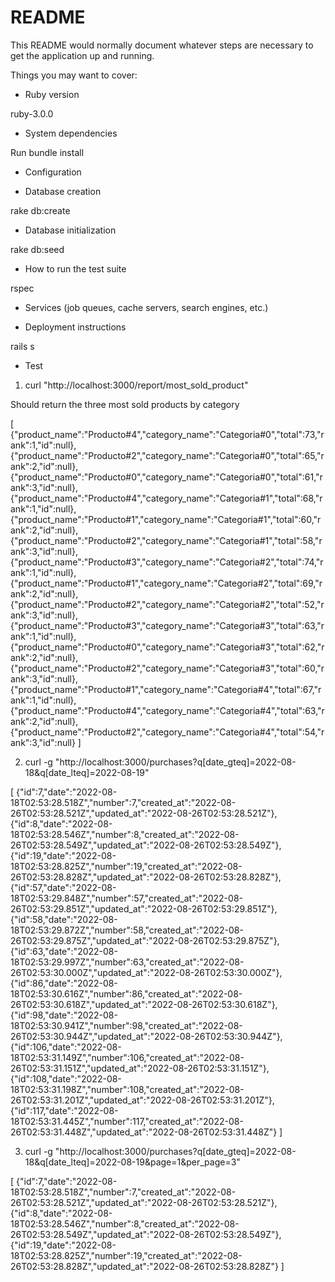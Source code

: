 # README

This README would normally document whatever steps are necessary to get the
application up and running.

Things you may want to cover:

* Ruby version

ruby-3.0.0

* System dependencies

Run bundle install

* Configuration

* Database creation

rake db:create

* Database initialization

rake db:seed

* How to run the test suite

rspec

* Services (job queues, cache servers, search engines, etc.)

* Deployment instructions

rails s

* Test

1) curl "http://localhost:3000/report/most_sold_product"

Should return the three most sold products by category

[
    {"product_name":"Producto#4","category_name":"Categoria#0","total":73,"rank":1,"id":null},
    {"product_name":"Producto#2","category_name":"Categoria#0","total":65,"rank":2,"id":null},
    {"product_name":"Producto#0","category_name":"Categoria#0","total":61,"rank":3,"id":null},
    {"product_name":"Producto#4","category_name":"Categoria#1","total":68,"rank":1,"id":null},
    {"product_name":"Producto#1","category_name":"Categoria#1","total":60,"rank":2,"id":null},
    {"product_name":"Producto#2","category_name":"Categoria#1","total":58,"rank":3,"id":null},
    {"product_name":"Producto#3","category_name":"Categoria#2","total":74,"rank":1,"id":null},
    {"product_name":"Producto#1","category_name":"Categoria#2","total":69,"rank":2,"id":null},
    {"product_name":"Producto#2","category_name":"Categoria#2","total":52,"rank":3,"id":null},
    {"product_name":"Producto#3","category_name":"Categoria#3","total":63,"rank":1,"id":null},
    {"product_name":"Producto#0","category_name":"Categoria#3","total":62,"rank":2,"id":null},
    {"product_name":"Producto#2","category_name":"Categoria#3","total":60,"rank":3,"id":null},
    {"product_name":"Producto#1","category_name":"Categoria#4","total":67,"rank":1,"id":null},
    {"product_name":"Producto#4","category_name":"Categoria#4","total":63,"rank":2,"id":null},
    {"product_name":"Producto#2","category_name":"Categoria#4","total":54,"rank":3,"id":null}
]

2) curl -g "http://localhost:3000/purchases?q[date_gteq]=2022-08-18&q[date_lteq]=2022-08-19"

[
    {"id":7,"date":"2022-08-18T02:53:28.518Z","number":7,"created_at":"2022-08-26T02:53:28.521Z","updated_at":"2022-08-26T02:53:28.521Z"},
    {"id":8,"date":"2022-08-18T02:53:28.546Z","number":8,"created_at":"2022-08-26T02:53:28.549Z","updated_at":"2022-08-26T02:53:28.549Z"},
    {"id":19,"date":"2022-08-18T02:53:28.825Z","number":19,"created_at":"2022-08-26T02:53:28.828Z","updated_at":"2022-08-26T02:53:28.828Z"},
    {"id":57,"date":"2022-08-18T02:53:29.848Z","number":57,"created_at":"2022-08-26T02:53:29.851Z","updated_at":"2022-08-26T02:53:29.851Z"},
    {"id":58,"date":"2022-08-18T02:53:29.872Z","number":58,"created_at":"2022-08-26T02:53:29.875Z","updated_at":"2022-08-26T02:53:29.875Z"},
    {"id":63,"date":"2022-08-18T02:53:29.997Z","number":63,"created_at":"2022-08-26T02:53:30.000Z","updated_at":"2022-08-26T02:53:30.000Z"},
    {"id":86,"date":"2022-08-18T02:53:30.616Z","number":86,"created_at":"2022-08-26T02:53:30.618Z","updated_at":"2022-08-26T02:53:30.618Z"},
    {"id":98,"date":"2022-08-18T02:53:30.941Z","number":98,"created_at":"2022-08-26T02:53:30.944Z","updated_at":"2022-08-26T02:53:30.944Z"},
    {"id":106,"date":"2022-08-18T02:53:31.149Z","number":106,"created_at":"2022-08-26T02:53:31.151Z","updated_at":"2022-08-26T02:53:31.151Z"},
    {"id":108,"date":"2022-08-18T02:53:31.198Z","number":108,"created_at":"2022-08-26T02:53:31.201Z","updated_at":"2022-08-26T02:53:31.201Z"},
    {"id":117,"date":"2022-08-18T02:53:31.445Z","number":117,"created_at":"2022-08-26T02:53:31.448Z","updated_at":"2022-08-26T02:53:31.448Z"}
    ]


3) curl -g "http://localhost:3000/purchases?q[date_gteq]=2022-08-18&q[date_lteq]=2022-08-19&page=1&per_page=3"

[
    {"id":7,"date":"2022-08-18T02:53:28.518Z","number":7,"created_at":"2022-08-26T02:53:28.521Z","updated_at":"2022-08-26T02:53:28.521Z"},
    {"id":8,"date":"2022-08-18T02:53:28.546Z","number":8,"created_at":"2022-08-26T02:53:28.549Z","updated_at":"2022-08-26T02:53:28.549Z"},
    {"id":19,"date":"2022-08-18T02:53:28.825Z","number":19,"created_at":"2022-08-26T02:53:28.828Z","updated_at":"2022-08-26T02:53:28.828Z"}
]


